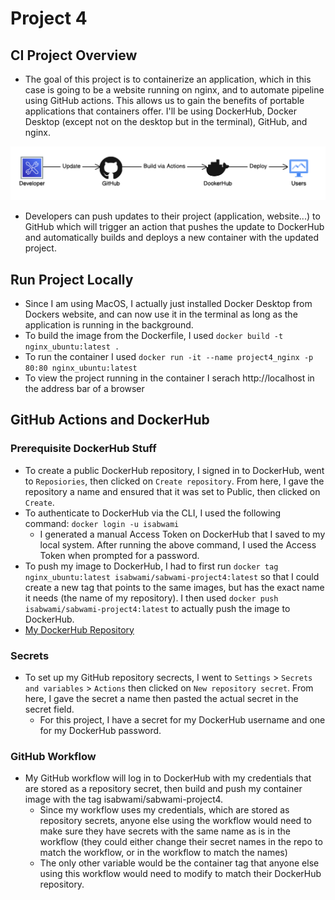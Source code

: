 # Project 4
## CI Project Overview
- The goal of this project is to containerize an application, which in this case is going to be a website running on nginx, and to automate pipeline using GitHub actions. This allows us to gain the benefits of portable applications that containers offer. I'll be using DockerHub, Docker Desktop (except not on the desktop but in the terminal), GitHub, and nginx. 

![CICD Diagram](./CICD_Diagram.svg)
- Developers can push updates to their project (application, website...) to GitHub which will trigger an action that pushes the update to DockerHub and automatically builds and deploys a new container with the updated project.    

## Run Project Locally
- Since I am using MacOS, I actually just installed Docker Desktop from Dockers website, and can now use it in the terminal as long as the application is running in the background.
- To build the image from the Dockerfile, I used `docker build -t nginx_ubuntu:latest .`
- To run the container I used `docker run -it --name project4_nginx -p 80:80 nginx_ubuntu:latest`
- To view the project running in the container I serach http://localhost in the address bar of a browser 

## GitHub Actions and DockerHub
### Prerequisite DockerHub Stuff
- To create a public DockerHub repository, I signed in to DockerHub, went to `Reposiories`, then clicked on `Create repository`. From here, I gave the repository a name and ensured that it was set to Public, then clicked on `Create`.
- To authenticate to DockerHub via the CLI, I used the following command: `docker login -u isabwami`
    - I generated a manual Access Token on DockerHub that I saved to my local system. After running the above command, I used the Access Token when prompted for a password.
- To push my image to DockerHub, I had to first run `docker tag nginx_ubuntu:latest isabwami/sabwami-project4:latest` so that I could create a new tag that points to the same images, but has the exact name it needs (the name of my repository). I then used `docker push isabwami/sabwami-project4:latest` to actually push the image to DockerHub.
- [My DockerHub Repository](https://hub.docker.com/repository/docker/isabwami/sabwami-project4/general) 

### Secrets
- To set up my GitHub repository secrects, I went to `Settings` > `Secrets and variables` > `Actions` then clicked on `New repository secret`. From here, I gave the secret a name then pasted the actual secret in the secret field. 
    - For this project, I have a secret for my DockerHub username and one for my DockerHub password.

### GitHub Workflow
- My GitHub workflow will log in to DockerHub with my credentials that are stored as a repository secret, then build and push my container image with the tag isabwami/sabwami-project4.
    - Since my workflow uses my credentials, which are stored as repository secrets, anyone else using the workflow would need to make sure they have secrets with the same name as is in the workflow (they could either change their secret names in the repo to match the workflow, or in the workflow to match the names)
    - The only other variable would be the container tag that anyone else using this workflow would need to modify to match their DockerHub repository.